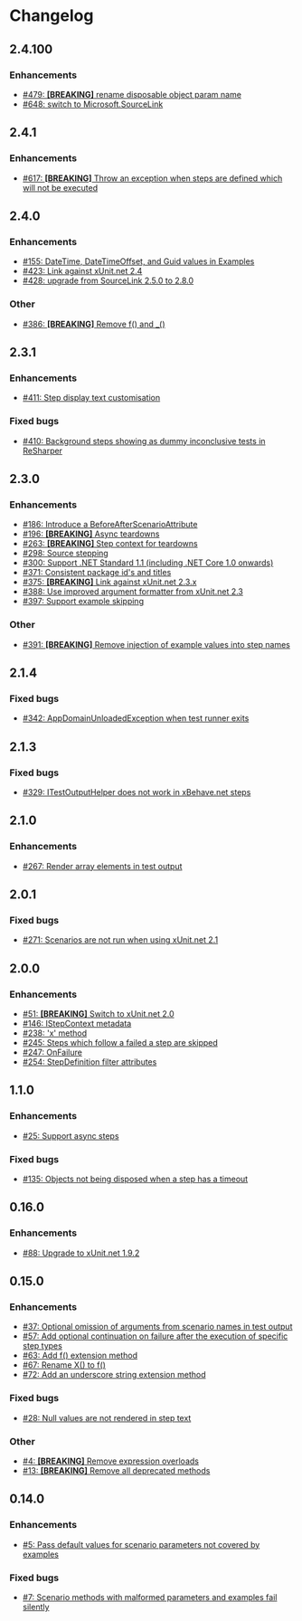 # Changelog

## 2.4.100

### Enhancements

- [#479: **[BREAKING]** rename disposable object param name](https://github.com/adamralph/xbehave.net/pull/479)
- [#648: switch to Microsoft.SourceLink](https://github.com/adamralph/xbehave.net/issues/648)

## 2.4.1

### Enhancements

- [#617: **[BREAKING]** Throw an exception when steps are defined which will not be executed](https://github.com/adamralph/xbehave.net/issues/617)

## 2.4.0

### Enhancements

- [#155: DateTime, DateTimeOffset, and Guid values in Examples](https://github.com/adamralph/xbehave.net/issues/155)
- [#423: Link against xUnit.net 2.4](https://github.com/adamralph/xbehave.net/issues/423)
- [#428: upgrade from SourceLink 2.5.0 to 2.8.0](https://github.com/adamralph/xbehave.net/pull/428)

### Other

- [#386: **[BREAKING]** Remove f() and \_()](https://github.com/adamralph/xbehave.net/issues/386)

## 2.3.1

### Enhancements

- [#411: Step display text customisation](https://github.com/adamralph/xbehave.net/issues/411)

### Fixed bugs

- [#410: Background steps showing as dummy inconclusive tests in ReSharper](https://github.com/adamralph/xbehave.net/issues/410)

## 2.3.0

### Enhancements

- [#186: Introduce a BeforeAfterScenarioAttribute](https://github.com/adamralph/xbehave.net/issues/186)
- [#196: **[BREAKING]** Async teardowns](https://github.com/adamralph/xbehave.net/issues/196)
- [#263: **[BREAKING]** Step context for teardowns](https://github.com/adamralph/xbehave.net/issues/263)
- [#298: Source stepping](https://github.com/adamralph/xbehave.net/issues/298)
- [#300: Support .NET Standard 1.1 (including .NET Core 1.0 onwards)](https://github.com/adamralph/xbehave.net/issues/300)
- [#371: Consistent package id's and titles](https://github.com/adamralph/xbehave.net/issues/371)
- [#375: **[BREAKING]** Link against xUnit.net 2.3.x](https://github.com/adamralph/xbehave.net/issues/375)
- [#388: Use improved argument formatter from xUnit.net 2.3](https://github.com/adamralph/xbehave.net/issues/388)
- [#397: Support example skipping](https://github.com/adamralph/xbehave.net/issues/397)

### Other

- [#391: **[BREAKING]** Remove injection of example values into step names](https://github.com/adamralph/xbehave.net/issues/391)

## 2.1.4

### Fixed bugs

- [#342: AppDomainUnloadedException when test runner exits](https://github.com/adamralph/xbehave.net/issues/342)

## 2.1.3

### Fixed bugs

- [#329: ITestOutputHelper does not work in xBehave.net steps](https://github.com/adamralph/xbehave.net/issues/329)

## 2.1.0

### Enhancements

- [#267: Render array elements in test output](https://github.com/adamralph/xbehave.net/issues/267)

## 2.0.1

### Fixed bugs

- [#271: Scenarios are not run when using xUnit.net 2.1](https://github.com/adamralph/xbehave.net/issues/271)

## 2.0.0

### Enhancements

- [#51: **[BREAKING]** Switch to xUnit.net 2.0](https://github.com/adamralph/xbehave.net/issues/51)
- [#146: IStepContext metadata](https://github.com/adamralph/xbehave.net/issues/146)
- [#238: 'x' method](https://github.com/adamralph/xbehave.net/issues/238)
- [#245: Steps which follow a failed a step are skipped](https://github.com/adamralph/xbehave.net/issues/245)
- [#247: OnFailure](https://github.com/adamralph/xbehave.net/issues/247)
- [#254: StepDefinition filter attributes](https://github.com/adamralph/xbehave.net/issues/254)

## 1.1.0

### Enhancements

- [#25: Support async steps](https://github.com/adamralph/xbehave.net/issues/25)

### Fixed bugs

- [#135: Objects not being disposed when a step has a timeout](https://github.com/adamralph/xbehave.net/issues/135)

## 0.16.0

### Enhancements

- [#88: Upgrade to xUnit.net 1.9.2](https://github.com/adamralph/xbehave.net/issues/88)

## 0.15.0

### Enhancements

- [#37: Optional omission of arguments from scenario names in test output](https://github.com/adamralph/xbehave.net/issues/37)
- [#57: Add optional continuation on failure after the execution of specific step types](https://github.com/adamralph/xbehave.net/issues/57)
- [#63: Add f() extension method](https://github.com/adamralph/xbehave.net/issues/63)
- [#67: Rename X() to f()](https://github.com/adamralph/xbehave.net/issues/67)
- [#72: Add an underscore string extension method](https://github.com/adamralph/xbehave.net/issues/72)

### Fixed bugs

- [#28: Null values are not rendered in step text](https://github.com/adamralph/xbehave.net/issues/28)

### Other

- [#4: **[BREAKING]** Remove expression overloads](https://github.com/adamralph/xbehave.net/issues/4)
- [#13: **[BREAKING]** Remove all deprecated methods](https://github.com/adamralph/xbehave.net/issues/13)

## 0.14.0

### Enhancements

- [#5: Pass default values for scenario parameters not covered by examples](https://github.com/adamralph/xbehave.net/issues/5)

### Fixed bugs

- [#7: Scenario methods with malformed parameters and examples fail silently](https://github.com/adamralph/xbehave.net/issues/7)
